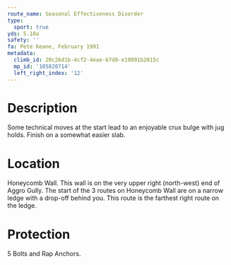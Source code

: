 ```yaml
---
route_name: Seasonal Effectiveness Disorder
type:
  sport: true
yds: 5.10a
safety: ''
fa: Pete Keane, February 1991
metadata:
  climb_id: 20c26d1b-4cf2-4eae-b7d8-e19091b2015c
  mp_id: '105820714'
  left_right_index: '12'
---
```

# Description
Some technical moves at the start lead to an enjoyable crux bulge with jug holds.  Finish on a somewhat easier slab.

# Location
Honeycomb Wall.  This wall is on the very upper right (north-west) end of Aggro Gully.  The start of the 3 routes on Honeycomb Wall are on a narrow ledge with a drop-off behind you.  This route is the farthest right route on the ledge.

# Protection
5 Bolts and Rap Anchors.
